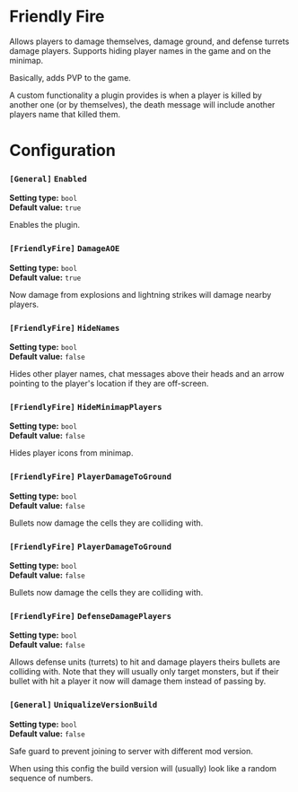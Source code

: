 
# Friendly Fire

Allows players to damage themselves, damage ground, and defense turrets damage players. Supports hiding player names in the game and on the minimap.

Basically, adds PVP to the game.

A custom functionality a plugin provides is when a player is killed by another one (or by themselves), the death message will include another players name that killed them.

# Configuration

### `[General]` `Enabled`

**Setting type:** `bool` \
**Default value:** `true`

Enables the plugin.

### `[FriendlyFire]` `DamageAOE`

**Setting type:** `bool` \
**Default value:** `true`

Now damage from explosions and lightning strikes will damage nearby players.

### `[FriendlyFire]` `HideNames`

**Setting type:** `bool` \
**Default value:** `false`

Hides other player names, chat messages above their heads and an arrow pointing to the player's location if they are off-screen.

### `[FriendlyFire]` `HideMinimapPlayers`

**Setting type:** `bool` \
**Default value:** `false`

Hides player icons from minimap.

### `[FriendlyFire]` `PlayerDamageToGround`

**Setting type:** `bool` \
**Default value:** `false`

Bullets now damage the cells they are colliding with.

### `[FriendlyFire]` `PlayerDamageToGround`

**Setting type:** `bool` \
**Default value:** `false`

Bullets now damage the cells they are colliding with.

### `[FriendlyFire]` `DefenseDamagePlayers`

**Setting type:** `bool` \
**Default value:** `false`

Allows defense units (turrets) to hit and damage players theirs bullets are colliding with.
Note that they will usually only target monsters, but if their bullet with hit a player it now will damage them instead of passing by.

### `[General]` `UniqualizeVersionBuild`

**Setting type:** `bool` \
**Default value:** `false`

Safe guard to prevent joining to server with different mod version.

When using this config the build version will (usually) look like a random sequence of numbers.
